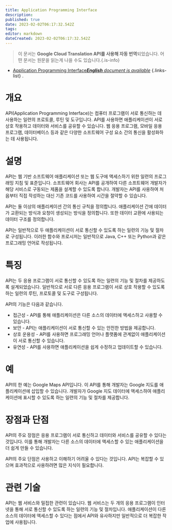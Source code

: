 ```yaml
---
title: Application Programming Interface
description: 
published: true
date: 2023-02-02T06:17:32.542Z
tags: 
editor: markdown
dateCreated: 2023-02-02T06:17:32.542Z
---
```


> 이 문서는 **Google Cloud Translation API를 사용해 자동 번역**되었습니다.
어떤 문서는 원문을 읽는게 나을 수도 있습니다.{.is-info}



- [Application Programming Interface***English** document is available*](/en/Knowledge-base/Dictionary/application-programming-interface)
{.links-list}
.

# 개요
API(Application Programming Interface)는 컴퓨터 프로그램이 서로 통신하는 데 사용하는 일련의 프로토콜, 루틴 및 도구입니다. API를 사용하면 애플리케이션이 서로 상호 작용하고 데이터와 서비스를 공유할 수 있습니다. 웹 응용 프로그램, 모바일 응용 프로그램, 데이터베이스 등과 같은 다양한 소프트웨어 구성 요소 간의 통신을 활성화하는 데 사용됩니다.

# 설명
API는 웹 기반 소프트웨어 애플리케이션 또는 웹 도구에 액세스하기 위한 일련의 프로그래밍 지침 및 표준입니다. 소프트웨어 회사는 API를 공개하여 다른 소프트웨어 개발자가 해당 서비스로 구동되는 제품을 설계할 수 있도록 합니다. 개발자는 API를 사용하여 처음부터 직접 작성하는 대신 기존 코드를 사용하여 시간을 절약할 수 있습니다.

API는 둘 이상의 애플리케이션 간의 통신 규칙을 정의합니다. 애플리케이션 간에 데이터가 교환되는 방식과 요청이 생성되는 방식을 정의합니다. 또한 데이터 교환에 사용되는 데이터 구조를 정의합니다.

API는 일반적으로 두 애플리케이션이 서로 통신할 수 있도록 하는 일련의 기능 및 절차로 구성됩니다. 이러한 함수와 프로시저는 일반적으로 Java, C++ 또는 Python과 같은 프로그래밍 언어로 작성됩니다.

# 특징
API는 두 응용 프로그램이 서로 통신할 수 있도록 하는 일련의 기능 및 절차를 제공하도록 설계되었습니다. 일반적으로 서로 다른 응용 프로그램이 서로 상호 작용할 수 있도록 하는 일련의 루틴, 프로토콜 및 도구로 구성됩니다.

API의 기능은 다음과 같습니다.

* 접근성 - API를 통해 애플리케이션은 다른 소스의 데이터에 액세스하고 사용할 수 있습니다.
* 보안 - API는 애플리케이션이 서로 통신할 수 있는 안전한 방법을 제공합니다.
* 상호 운용성 - API를 사용하면 프로그래밍 언어나 플랫폼에 관계없이 애플리케이션이 서로 통신할 수 있습니다.
* 유연성 - API를 사용하면 애플리케이션을 쉽게 수정하고 업데이트할 수 있습니다.

# 예
API의 한 예는 Google Maps API입니다. 이 API를 통해 개발자는 Google 지도를 애플리케이션에 삽입할 수 있습니다. 개발자가 Google 지도 데이터에 액세스하여 애플리케이션에 표시할 수 있도록 하는 일련의 기능 및 절차를 제공합니다.

# 장점과 단점
API의 주요 장점은 응용 프로그램이 서로 통신하고 데이터와 서비스를 공유할 수 있다는 것입니다. 이를 통해 개발자는 다른 소스의 데이터에 액세스할 수 있는 애플리케이션을 더 쉽게 만들 수 있습니다.

API의 주요 단점은 사용하고 이해하기 어려울 수 있다는 것입니다. API는 복잡할 수 있으며 효과적으로 사용하려면 많은 지식이 필요합니다.

# 관련 기술
API는 웹 서비스와 밀접한 관련이 있습니다. 웹 서비스는 두 개의 응용 프로그램이 인터넷을 통해 서로 통신할 수 있도록 하는 일련의 기능 및 절차입니다. 애플리케이션이 다른 소스의 데이터에 액세스할 수 있다는 점에서 API와 유사하지만 일반적으로 더 복잡한 작업에 사용됩니다.